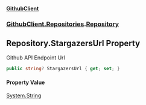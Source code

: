 #### [GithubClient](index 'index')
### [GithubClient.Repositories](GithubClient.Repositories 'GithubClient.Repositories').[Repository](GithubClient.Repositories.Repository 'GithubClient.Repositories.Repository')

## Repository.StargazersUrl Property

Github API Endpoint Url

```csharp
public string? StargazersUrl { get; set; }
```

#### Property Value
[System.String](https://docs.microsoft.com/en-us/dotnet/api/System.String 'System.String')